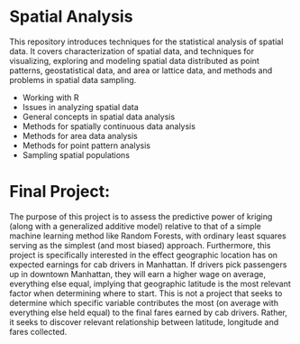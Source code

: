 # Spatial Analysis

This repository introduces techniques for the statistical analysis of spatial data. It covers characterization of spatial data, and techniques for visualizing, exploring and modeling spatial data distributed as point patterns, geostatistical data, and area or lattice data, and methods and problems in spatial data sampling. 

- Working with R
- Issues in analyzing spatial data
- General concepts in spatial data analysis
- Methods for spatially continuous data analysis
- Methods for area data analysis
- Methods for point pattern analysis
- Sampling spatial populations

# Final Project:
The purpose of this project is to assess the predictive power of kriging (along with a generalized additive model) relative to that of a simple machine learning method like Random Forests, with ordinary least squares serving as the simplest (and most biased) approach. Furthermore, this project is specifically interested in the effect geographic location has on expected earnings for cab drivers in Manhattan. If drivers pick passengers up in downtown Manhattan, they will earn a higher wage on average, everything else equal, implying that geographic latitude is the most relevant factor when determining where to start. This is not a project that seeks to determine which specific variable contributes the most (on average with everything else held equal) to the final fares earned by cab drivers. Rather, it seeks to discover relevant relationship between latitude, longitude and fares collected.

